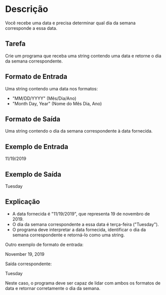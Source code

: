 # Descrição

Você recebe uma data e precisa determinar qual dia da semana corresponde a essa data.

## Tarefa

Crie um programa que receba uma string contendo uma data e retorne o dia da semana correspondente.

## Formato de Entrada

Uma string contendo uma data nos formatos:
- "MM/DD/YYYY" (Mês/Dia/Ano)
- "Month Day, Year" (Nome do Mês Dia, Ano)

## Formato de Saída

Uma string contendo o dia da semana correspondente à data fornecida.

## Exemplo de Entrada

11/19/2019

## Exemplo de Saída

Tuesday

## Explicação

- A data fornecida é "11/19/2019", que representa 19 de novembro de 2019.
- O dia da semana correspondente a essa data é terça-feira ("Tuesday").
- O programa deve interpretar a data fornecida, identificar o dia da semana correspondente e retorná-lo como uma string.

Outro exemplo de formato de entrada:

November 19, 2019

Saída correspondente:

Tuesday

Neste caso, o programa deve ser capaz de lidar com ambos os formatos de data e retornar corretamente o dia da semana.